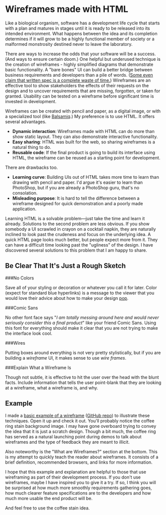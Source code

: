 Wireframes made with HTML
=========================

Like a biological organism, software has a development life cycle that starts with a plan and matures in stages until it is ready to be released into its intended environment. What happens between the idea and its completion determines if it will grow to be a highly functional member of society or a malformed monstrosity destined never to leave the laboratory.

There are ways to increase the odds that your software will be a success. (And ways to ensure certain doom.) One helpful but underused technique is the creation of wireframes - highly simplified diagrams that demonstrate basic functionality. A "bare bones" UI can build a better bridge between business requirements and developers than a pile of words. ([Some even claim that written spec is a complete waste of time.](https://gettingreal.37signals.com/ch11_Theres_Nothing_Functional_about_a_Functional_Spec.php)) Wireframes are an effective tool to show stakeholders the effects of their requests on the design and to uncover requirements that are missing, forgotten, or taken for granted. Usability can be tested on a wireframe before significant time is invested in development. 

Wireframes can be created with pencil and paper, as a digital image, or with a specialized tool (like [Balsamiq](https://balsamiq.com/).) My preference is to use HTML. It offers several advantages.

* **Dynamic interaction**: Wireframes made with HTML can do more than show static layout. They can also demonstrate interactive functionality.
* **Easy sharing**: HTML was built for the web, so sharing wireframes is a natural thing to do.
* **Reusable code**: If the final product is going to build its interface using HTML, the wireframe can be reused as a starting point for development.

There are drawbacks too.

* **Learning curve**: Building UIs out of HTML takes more time to learn than drawing with pencil and paper. I'd argue it's easier to learn than PhotoShop, but if you are already a PhotoShop guru, that's no consolation.
* **Misleading purpose**: It is hard to tell the difference between a wireframe designed for quick demonstration and a poorly made application.

Learning HTML is a solvable problem—just take the time and learn it already. Solutions to the second problem are less obvious. If you show somebody a UI scrawled in crayon on a cocktail napkin, they are naturally inclined to look past the crudeness and focus on the underlying idea. A quick HTML page looks much better, but people expect more from it. They can have a difficult time looking past the "ugliness" of the design. I have discovered several solutions to this problem that I am happy to share.

Be Clear That It's Just a Rough Sketch
--------------------------------------

###No Colors

Save all of your styling or decoration or whatever you call it for later. Color (expect for standard blue hyperlinks) is a message to the viewer that you would love their advice about how to make your design [pop](http://theoatmeal.com/comics/design_hell).

###Comic Sans

No other font face says "*I am totally messing around here and would never seriously consider this a final product*" like your friend Comic Sans. Using this font for everything should make it clear that you are not trying to make the interface look cool.

###Wires

Putting boxes around everything is not very pretty stylistically, but if you are building a *wireframe* UI, it makes sense to use *wire frames*.

###Explain What a Wireframe Is

Though not subtle, it is effective to hit the user over the head with the blunt facts. Include information that tells the user point-blank that they are looking at a wireframe, what a wireframe is, and why.

Example
-------

I made a [basic example of a wireframe](example) ([GitHub repo](https://github.com/chrisbroski/wireframe/)) to illustrate these techniques. Open it up and check it out. You'll probably notice the coffee ring stain background image. I may have gone overboard trying to convey the idea that it is just a scratch design. Though a bit much, the coffee ring has served as a natural launching point during demos to talk about wireframes and the type of feedback they are meant to illicit.

Also noteworthy is the "What are Wireframes?" section at the bottom. This is my attempt to quickly teach the reader about wireframes. It consists of a brief definition, recommended browsers, and links for more information.

I hope that this example and explanation are helpful to those that use wireframing as part of their development process. If you don't use wireframes, maybe I have inspired you to give it a try. If so, I think you will be surprised at how much more smoothly requirements gathering goes, how much clearer feature specifications are to the developers and how much more usable the end product will be.

And feel free to use the coffee stain idea.
